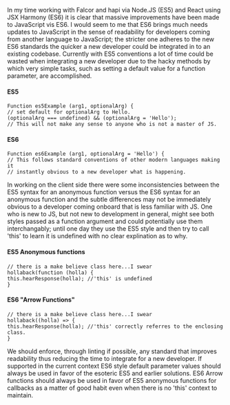 In my time working with Falcor and hapi via Node.JS (ES5) and React using JSX Harmony (ES6) it is clear that massive improvements have been made to JavaScript vis ES6. I would seem to me that ES6 brings much needs updates to JavaScript in the sense of readability for developers coming from another language to JavaScript; the stricter one adheres to the new ES6 standards the quicker a new developer could be integrated in to an existing codebase. Currently with ES5 conventions a lot of time could be wasted when integrating a new developer due to the hacky methods by which very simple tasks, such as setting a default value for a function parameter, are accomplished.
#### ES5
```
Function es5Example (arg1, optionalArg) {
// set default for optionalArg to Hello.
(optionalArg === undefined) && (optionalArg = 'Hello');
// This will not make any sense to anyone who is not a master of JS.
```
#### ES6
```
Function es6Example (arg1, optionalArg = 'Hello') {
// This follows standard conventions of other modern languages making it
// instantly obvious to a new developer what is happening.
```
In working on the client side there were some inconsistencies between the ES5 syntax for an anonymous function versus the ES6 syntax for an anonymous function and the subtle differences may not be immediately obvious to a developer coming onboard that is less familiar with JS. One who is new to JS, but not new to development in general, might see both styles passed as a function argument and could potentially use them interchangably; until one day they use the ES5 style and then try to call 'this' to learn it is undefined with no clear explination as to why.
#### ES5 Anonymous functions
```
// there is a make believe class here...I swear
hollaback(function (holla) {
this.hearResponse(holla); //'this' is undefined
}
```
#### ES6 "Arrow Functions"
```
// there is a make believe class here...I swear
hollaback((holla) => {
this.hearResponse(holla); //'this' correctly referres to the enclosing class.
}
```
We should enforce, through linting if possible, any standard that improves readability thus reducing the time to integrate for a new developer. If supported in the current context ES6 style default parameter values should always be used in favor of the esoteric ES5 and earlier solutions. ES6 Arrow functions should always be used in favor of ES5 anonymous functions for callbacks as a matter of good habit even when there is no 'this' context to maintain.
